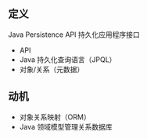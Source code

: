 ## 定义

Java Persistence API 持久化应用程序接口

- API
- Java 持久化查询语言（JPQL）
- 对象/关系（元数据）
## 动机

- 对象关系映射（ORM）
- Java 领域模型管理关系数据库